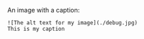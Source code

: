 An image with a caption:

```captioned
![The alt text for my image](./debug.jpg)
This is my caption
```

